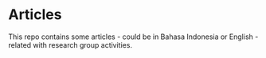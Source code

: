 # Articles

This repo contains some articles - could be in Bahasa Indonesia or English - related with research group activities.
